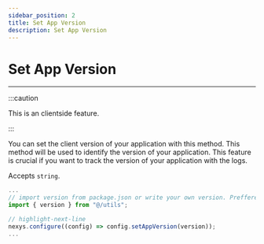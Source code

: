 ```yaml
---
sidebar_position: 2
title: Set App Version
description: Set App Version
---
```


# Set App Version

---

:::caution

This is an clientside feature.

:::

You can set the client version of your application with this method. This method will be used to identify the version of your application. This feature is crucial if you want to track the version of your application with the logs.

Accepts `string`.

```ts title="pages/_app.tsx"
...
// import version from package.json or write your own version. Preffered format is x.x.x
import { version } from "@/utils";

// highlight-next-line
nexys.configure((config) => config.setAppVersion(version));
...
```